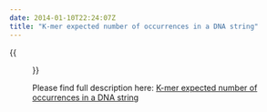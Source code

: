 ```yaml
---
date: 2014-01-10T22:24:07Z
title: "K-mer expected number of occurrences in a DNA string"
---
```


{{<figure src="/images/kmer-expect-occur.png">}}

Please find full description here: [K-mer expected number of occurrences in a DNA string](https://github.com/wikiselev/bioinformatics-algorithms/wiki/Kmer-expected-number-of-occurrences-in-a-DNA-string)
